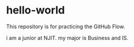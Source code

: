 # hello-world
This repository is for practicing the GitHub Flow.

i am a junior at NJIT. my major is Business and IS.
